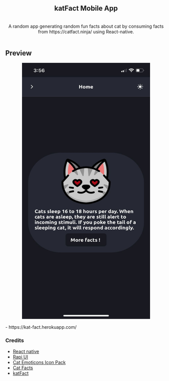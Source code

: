 <div align="center">
    <h2>katFact Mobile App</h2>
    <br />
    A random app generating random fun facts about cat by consuming facts from https://catfact.ninja/ using React-native.
    <br /><br />
</div>

## Preview
<p align="center">
    <img src="https://github.com/Dev-R/kat-fact-app/blob/master/assets/kat-fact-preview.png" alt="drawing" height="800" width="400"/>
</p>
- https://kat-fact.herokuapp.com/

### Credits
- [React native](https://github.com/facebook/react-native)
- [Rapi UI](https://rapi-ui.kikiding.space/)
- [Cat Emoticons Icon Pack](https://www.flaticon.com/packs/cat-emoticons)
- [Cat Facts](https://catfact.ninja/)
- [katFact](https://github.com/syfqpie/kat-fact)
